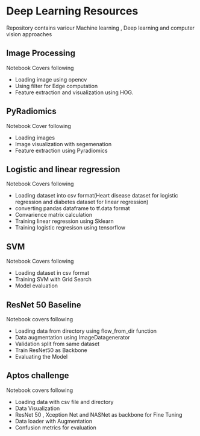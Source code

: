 # Deep Learning Resources
Repository contains variour Machine learning , Deep learning and computer vision approaches
## Image Processing 

Notebook Covers following
- Loading image using opencv
- Using filter for Edge computation
- Feature extraction and visualization using HOG.

## PyRadiomics
Notebook Cover following
- Loading images 
- Image visualization with segemenation 
- Feature extraction using Pyradiomics

## Logistic and linear regression
Notebook Covers following
- Loading dataset into csv format(Heart disease dataset for logistic regression and diabetes dataset for linear regression)
- converting pandas dataframe to tf.data format
- Convarience matrix calculation
- Training linear regression using Sklearn 
- Training logistic regresison using tensorflow

## SVM 
Notebook Covers following 
- Loading dataset in csv format
- Training SVM with Grid Search 
- Model evaluation

## ResNet 50 Baseline
Notebook covers following 
- Loading data from directory using flow_from_dir function
- Data augmentation using ImageDatagenerator
- Validation split from same dataset 
- Train ResNet50 as Backbone 
- Evaluating the Model

## Aptos challenge 
Notebook covers following
- Loading data with csv file and directory
- Data Visualization 
- ResNet 50 , Xception Net and NASNet as backbone for Fine Tuning
- Data loader with Augmentation
- Confusion metrics for evaluation

